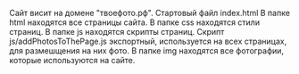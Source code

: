 Сайт висит на домене "твоефото.рф".
Стартовый файл index.html
В папке html находятся все страницы сайта.
В папке css находятся стили страниц.
В папке js находятся скрипты страниц. Скрипт js/addPhotosToThePage.js экспортный, используется на всех страницах, для размешщения на них фото.
В папке img находятся все фотографии, которые используются на сайте.

